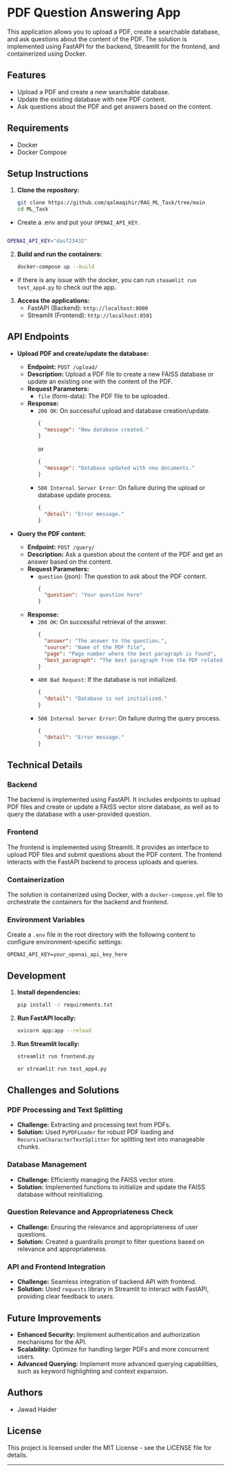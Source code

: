 # PDF Question Answering App

This application allows you to upload a PDF, create a searchable database, and ask questions about the content of the PDF. The solution is implemented using FastAPI for the backend, Streamlit for the frontend, and containerized using Docker.

## Features
- Upload a PDF and create a new searchable database.
- Update the existing database with new PDF content.
- Ask questions about the PDF and get answers based on the content.

## Requirements
- Docker
- Docker Compose

## Setup Instructions

1. **Clone the repository:**
    ```sh
    git clone https://github.com/qalmaqihir/RAG_ML_Task/tree/main
    cd ML_Task
    ```
- Create a .env and put your `OPENAI_API_KEY`.

```bash 

OPENAI_API_KEY="dasf23432"

```

2. **Build and run the containers:**
    ```sh
    docker-compose up --build
    ```
    
- if there is any issue with the docker, you can run `steaamlit run test_app4.py` to check out the app.



3. **Access the applications:**
   - FastAPI (Backend): `http://localhost:8000`
   - Streamlit (Frontend): `http://localhost:8501`
  
## API Endpoints

- **Upload PDF and create/update the database:**
  - **Endpoint:** `POST /upload/`
  - **Description:** Upload a PDF file to create a new FAISS database or update an existing one with the content of the PDF.
  - **Request Parameters:**
    - `file` (form-data): The PDF file to be uploaded.
  - **Response:**
    - `200 OK`: On successful upload and database creation/update.
      ```json
      {
        "message": "New database created."
      }
      ```
      or
      ```json
      {
        "message": "Database updated with new documents."
      }
      ```
    - `500 Internal Server Error`: On failure during the upload or database update process.
      ```json
      {
        "detail": "Error message."
      }
      ```

- **Query the PDF content:**
  - **Endpoint:** `POST /query/`
  - **Description:** Ask a question about the content of the PDF and get an answer based on the content.
  - **Request Parameters:**
    - `question` (json): The question to ask about the PDF content.
      ```json
      {
        "question": "Your question here"
      }
      ```
  - **Response:**
    - `200 OK`: On successful retrieval of the answer.
      ```json
      {
        "answer": "The answer to the question.",
        "source": "Name of the PDF file",
        "page": "Page number where the best paragraph is found",
        "best_paragraph": "The best paragraph from the PDF related to the question."
      }
      ```
    - `400 Bad Request`: If the database is not initialized.
      ```json
      {
        "detail": "Database is not initialized."
      }
      ```
    - `500 Internal Server Error`: On failure during the query process.
      ```json
      {
        "detail": "Error message."
      }
      ```

## Technical Details

### Backend
The backend is implemented using FastAPI. It includes endpoints to upload PDF files and create or update a FAISS vector store database, as well as to query the database with a user-provided question.

### Frontend
The frontend is implemented using Streamlit. It provides an interface to upload PDF files and submit questions about the PDF content. The frontend interacts with the FastAPI backend to process uploads and queries.

### Containerization
The solution is containerized using Docker, with a `docker-compose.yml` file to orchestrate the containers for the backend and frontend.

### Environment Variables
Create a `.env` file in the root directory with the following content to configure environment-specific settings:
```
OPENAI_API_KEY=your_openai_api_key_here
```

## Development

1. **Install dependencies:**
    ```sh
    pip install -r requirements.txt
    ```

2. **Run FastAPI locally:**
    ```sh
    uvicorn app:app --reload
    ```

3. **Run Streamlit locally:**
    ```sh
    streamlit run frontend.py

    or streamlit run test_app4.py
    ```

## Challenges and Solutions

### PDF Processing and Text Splitting
- **Challenge:** Extracting and processing text from PDFs.
- **Solution:** Used `PyPDFLoader` for robust PDF loading and `RecursiveCharacterTextSplitter` for splitting text into manageable chunks.

### Database Management
- **Challenge:** Efficiently managing the FAISS vector store.
- **Solution:** Implemented functions to initialize and update the FAISS database without reinitializing.

### Question Relevance and Appropriateness Check
- **Challenge:** Ensuring the relevance and appropriateness of user questions.
- **Solution:** Created a guardrails prompt to filter questions based on relevance and appropriateness.

### API and Frontend Integration
- **Challenge:** Seamless integration of backend API with frontend.
- **Solution:** Used `requests` library in Streamlit to interact with FastAPI, providing clear feedback to users.

## Future Improvements
- **Enhanced Security:** Implement authentication and authorization mechanisms for the API.
- **Scalability:** Optimize for handling larger PDFs and more concurrent users.
- **Advanced Querying:** Implement more advanced querying capabilities, such as keyword highlighting and context expansion.

## Authors
- Jawad Haider

## License
This project is licensed under the MIT License - see the LICENSE file for details.

------------------------------------------------------------------------------------------------------

